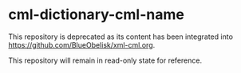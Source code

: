 # cml-dictionary-cml-name

This repository is deprecated as its content has been integrated into <https://github.com/BlueObelisk/xml-cml.org>.

This repository will remain in read-only state for reference.
